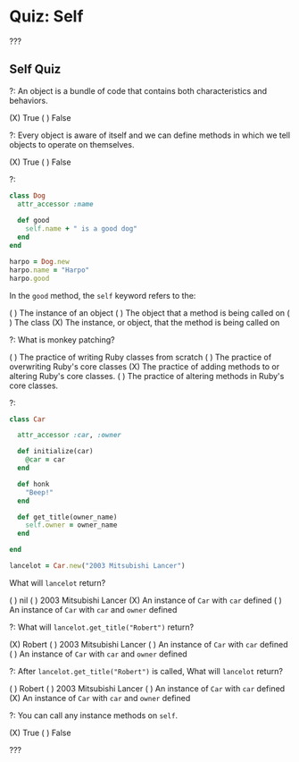 # Quiz: Self

???

## Self Quiz

?: An object is a bundle of code that contains both characteristics and behaviors.

(X) True ( ) False

?: Every object is aware of itself and we can define methods in which we tell objects to operate on themselves.

(X) True ( ) False

?: 

```ruby
class Dog
  attr_accessor :name
  
  def good
    self.name + " is a good dog"
  end
end

harpo = Dog.new
harpo.name = "Harpo"
harpo.good
```

In the `good` method, the `self` keyword refers to the:

( ) The instance of an object ( ) The object that a method is being called on ( ) The class (X) The instance, or object, that the method is being called on

?: What is monkey patching?

( ) The practice of writing Ruby classes from scratch ( ) The practice of overwriting Ruby's core classes (X) The practice of adding methods to or altering Ruby's core classes. ( )  The practice of altering methods in Ruby's core classes.

?:

```ruby
class Car

  attr_accessor :car, :owner

  def initialize(car)
    @car = car
  end

  def honk
    "Beep!"
  end

  def get_title(owner_name)
    self.owner = owner_name
  end

end

lancelot = Car.new("2003 Mitsubishi Lancer")
```

What will `lancelot` return?

( ) nil ( ) 2003 Mitsubishi Lancer (X) An instance of `Car` with `car` defined ( )  An instance of `Car` with `car` and `owner` defined

?: What will `lancelot.get_title("Robert")` return?

(X) Robert ( ) 2003 Mitsubishi Lancer ( ) An instance of `Car` with `car` defined ( )  An instance of `Car` with `car` and `owner` defined

?: After `lancelot.get_title("Robert")` is called, What will `lancelot` return?

( ) Robert ( ) 2003 Mitsubishi Lancer ( ) An instance of `Car` with `car` defined (X)  An instance of `Car` with `car` and `owner` defined

?: You can call any instance methods on `self`.

(X) True ( ) False

???
